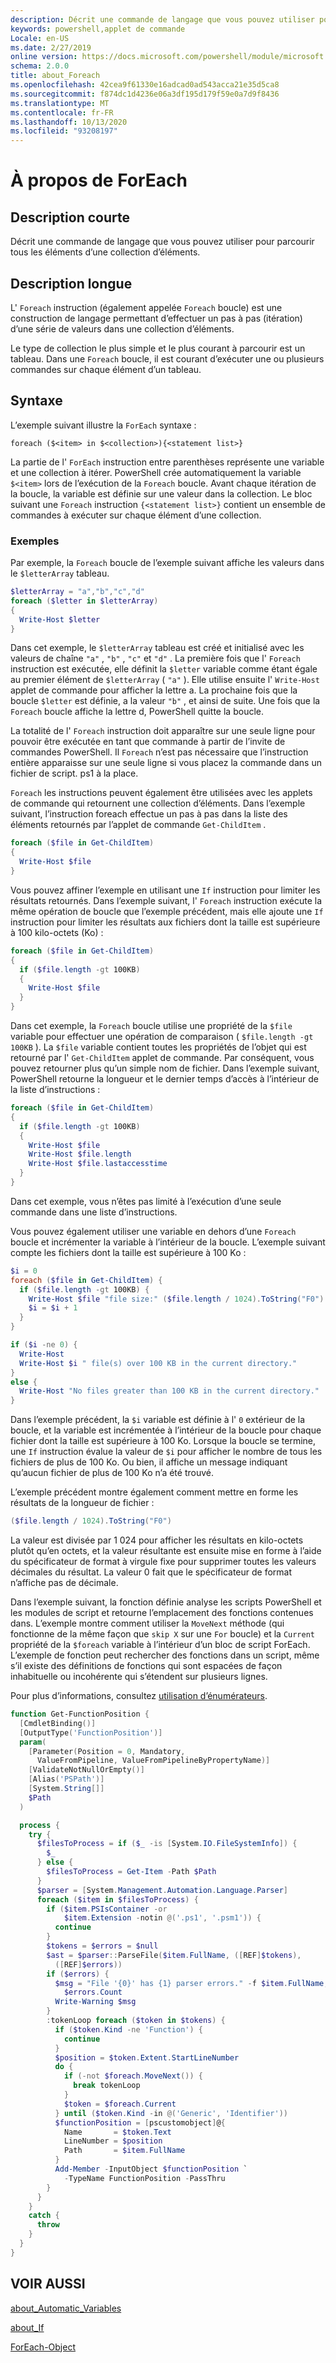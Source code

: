 ```yaml
---
description: Décrit une commande de langage que vous pouvez utiliser pour parcourir tous les éléments d’une collection d’éléments.
keywords: powershell,applet de commande
Locale: en-US
ms.date: 2/27/2019
online version: https://docs.microsoft.com/powershell/module/microsoft.powershell.core/about/about_foreach?view=powershell-7&WT.mc_id=ps-gethelp
schema: 2.0.0
title: about_Foreach
ms.openlocfilehash: 42cea9f61330e16adcad0ad543acca21e35d5ca8
ms.sourcegitcommit: f874dc1d4236e06a3df195d179f59e0a7d9f8436
ms.translationtype: MT
ms.contentlocale: fr-FR
ms.lasthandoff: 10/13/2020
ms.locfileid: "93208197"
---
```

# <a name="about-foreach"></a>À propos de ForEach

## <a name="short-description"></a>Description courte
Décrit une commande de langage que vous pouvez utiliser pour parcourir tous les éléments d’une collection d’éléments.

## <a name="long-description"></a>Description longue

L' `Foreach` instruction (également appelée `Foreach` boucle) est une construction de langage permettant d’effectuer un pas à pas (itération) d’une série de valeurs dans une collection d’éléments.

Le type de collection le plus simple et le plus courant à parcourir est un tableau.
Dans une `Foreach` boucle, il est courant d’exécuter une ou plusieurs commandes sur chaque élément d’un tableau.

## <a name="syntax"></a>Syntaxe

L’exemple suivant illustre la `ForEach` syntaxe :

```
foreach ($<item> in $<collection>){<statement list>}
```

La partie de l' `ForEach` instruction entre parenthèses représente une variable et une collection à itérer. PowerShell crée automatiquement la variable `$<item>` lors de l’exécution de la `Foreach` boucle. Avant chaque itération de la boucle, la variable est définie sur une valeur dans la collection.
Le bloc suivant une `Foreach` instruction `{<statement list>}` contient un ensemble de commandes à exécuter sur chaque élément d’une collection.

### <a name="examples"></a>Exemples

Par exemple, la `Foreach` boucle de l’exemple suivant affiche les valeurs dans le `$letterArray` tableau.

```powershell
$letterArray = "a","b","c","d"
foreach ($letter in $letterArray)
{
  Write-Host $letter
}
```

Dans cet exemple, le `$letterArray` tableau est créé et initialisé avec les valeurs de chaîne `"a"` , `"b"` , `"c"` et `"d"` . La première fois que l' `Foreach` instruction est exécutée, elle définit la `$letter` variable comme étant égale au premier élément de `$letterArray` ( `"a"` ). Elle utilise ensuite l' `Write-Host` applet de commande pour afficher la lettre a. La prochaine fois que la boucle `$letter` est définie, a la valeur `"b"` , et ainsi de suite. Une fois que la `Foreach` boucle affiche la lettre d, PowerShell quitte la boucle.

La totalité de l' `Foreach` instruction doit apparaître sur une seule ligne pour pouvoir être exécutée en tant que commande à partir de l’invite de commandes PowerShell. Il `Foreach` n’est pas nécessaire que l’instruction entière apparaisse sur une seule ligne si vous placez la commande dans un fichier de script. ps1 à la place.

`Foreach` les instructions peuvent également être utilisées avec les applets de commande qui retournent une collection d’éléments. Dans l’exemple suivant, l’instruction foreach effectue un pas à pas dans la liste des éléments retournés par l’applet de commande `Get-ChildItem` .

```powershell
foreach ($file in Get-ChildItem)
{
  Write-Host $file
}
```

Vous pouvez affiner l’exemple en utilisant une `If` instruction pour limiter les résultats retournés. Dans l’exemple suivant, l' `Foreach` instruction exécute la même opération de boucle que l’exemple précédent, mais elle ajoute une `If` instruction pour limiter les résultats aux fichiers dont la taille est supérieure à 100 kilo-octets (Ko) :

```powershell
foreach ($file in Get-ChildItem)
{
  if ($file.length -gt 100KB)
  {
    Write-Host $file
  }
}
```

Dans cet exemple, la `Foreach` boucle utilise une propriété de la `$file` variable pour effectuer une opération de comparaison ( `$file.length -gt 100KB` ). La `$file` variable contient toutes les propriétés de l’objet qui est retourné par l' `Get-ChildItem` applet de commande. Par conséquent, vous pouvez retourner plus qu’un simple nom de fichier.
Dans l’exemple suivant, PowerShell retourne la longueur et le dernier temps d’accès à l’intérieur de la liste d’instructions :

```powershell
foreach ($file in Get-ChildItem)
{
  if ($file.length -gt 100KB)
  {
    Write-Host $file
    Write-Host $file.length
    Write-Host $file.lastaccesstime
  }
}
```

Dans cet exemple, vous n’êtes pas limité à l’exécution d’une seule commande dans une liste d’instructions.

Vous pouvez également utiliser une variable en dehors d’une `Foreach` boucle et incrémenter la variable à l’intérieur de la boucle. L’exemple suivant compte les fichiers dont la taille est supérieure à 100 Ko :

```powershell
$i = 0
foreach ($file in Get-ChildItem) {
  if ($file.length -gt 100KB) {
    Write-Host $file "file size:" ($file.length / 1024).ToString("F0") KB
    $i = $i + 1
  }
}

if ($i -ne 0) {
  Write-Host
  Write-Host $i " file(s) over 100 KB in the current directory."
}
else {
  Write-Host "No files greater than 100 KB in the current directory."
}
```

Dans l’exemple précédent, la `$i` variable est définie à l' `0` extérieur de la boucle, et la variable est incrémentée à l’intérieur de la boucle pour chaque fichier dont la taille est supérieure à 100 Ko. Lorsque la boucle se termine, une `If` instruction évalue la valeur de `$i` pour afficher le nombre de tous les fichiers de plus de 100 Ko. Ou bien, il affiche un message indiquant qu’aucun fichier de plus de 100 Ko n’a été trouvé.

L’exemple précédent montre également comment mettre en forme les résultats de la longueur de fichier :

```powershell
($file.length / 1024).ToString("F0")
```

La valeur est divisée par 1 024 pour afficher les résultats en kilo-octets plutôt qu’en octets, et la valeur résultante est ensuite mise en forme à l’aide du spécificateur de format à virgule fixe pour supprimer toutes les valeurs décimales du résultat. La valeur 0 fait que le spécificateur de format n’affiche pas de décimale.

Dans l’exemple suivant, la fonction définie analyse les scripts PowerShell et les modules de script et retourne l’emplacement des fonctions contenues dans. L’exemple montre comment utiliser la `MoveNext` méthode (qui fonctionne de la même façon que `skip X` sur une `For` boucle) et la `Current` propriété de la `$foreach` variable à l’intérieur d’un bloc de script ForEach. L’exemple de fonction peut rechercher des fonctions dans un script, même s’il existe des définitions de fonctions qui sont espacées de façon inhabituelle ou incohérente qui s’étendent sur plusieurs lignes.

Pour plus d’informations, consultez [utilisation d’énumérateurs](about_Automatic_Variables.md#using-enumerators).

```powershell
function Get-FunctionPosition {
  [CmdletBinding()]
  [OutputType('FunctionPosition')]
  param(
    [Parameter(Position = 0, Mandatory,
      ValueFromPipeline, ValueFromPipelineByPropertyName)]
    [ValidateNotNullOrEmpty()]
    [Alias('PSPath')]
    [System.String[]]
    $Path
  )

  process {
    try {
      $filesToProcess = if ($_ -is [System.IO.FileSystemInfo]) {
        $_
      } else {
        $filesToProcess = Get-Item -Path $Path
      }
      $parser = [System.Management.Automation.Language.Parser]
      foreach ($item in $filesToProcess) {
        if ($item.PSIsContainer -or
            $item.Extension -notin @('.ps1', '.psm1')) {
          continue
        }
        $tokens = $errors = $null
        $ast = $parser::ParseFile($item.FullName, ([REF]$tokens),
          ([REF]$errors))
        if ($errors) {
          $msg = "File '{0}' has {1} parser errors." -f $item.FullName,
            $errors.Count
          Write-Warning $msg
        }
        :tokenLoop foreach ($token in $tokens) {
          if ($token.Kind -ne 'Function') {
            continue
          }
          $position = $token.Extent.StartLineNumber
          do {
            if (-not $foreach.MoveNext()) {
              break tokenLoop
            }
            $token = $foreach.Current
          } until ($token.Kind -in @('Generic', 'Identifier'))
          $functionPosition = [pscustomobject]@{
            Name       = $token.Text
            LineNumber = $position
            Path       = $item.FullName
          }
          Add-Member -InputObject $functionPosition `
            -TypeName FunctionPosition -PassThru
        }
      }
    }
    catch {
      throw
    }
  }
}
```

## <a name="see-also"></a>VOIR AUSSI

[about_Automatic_Variables](about_Automatic_Variables.md)

[about_If](about_If.md)

[ForEach-Object](xref:Microsoft.PowerShell.Core.ForEach-Object)
